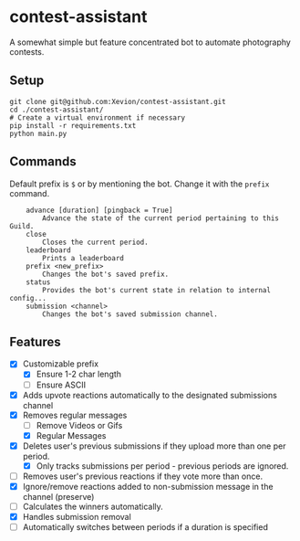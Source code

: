 # contest-assistant

A somewhat simple but feature concentrated bot to automate photography contests.

## Setup

```
git clone git@github.com:Xevion/contest-assistant.git
cd ./contest-assistant/
# Create a virtual environment if necessary
pip install -r requirements.txt
python main.py
```

## Commands

Default prefix is `$` or by mentioning the bot. Change it with the `prefix` command.

```
    advance [duration] [pingback = True]     
        Advance the state of the current period pertaining to this Guild.
    close
        Closes the current period.
    leaderboard
        Prints a leaderboard
    prefix <new_prefix>
        Changes the bot's saved prefix.
    status
        Provides the bot's current state in relation to internal config...
    submission <channel>
        Changes the bot's saved submission channel.
```

## Features

- [X] Customizable prefix
    - [X] Ensure 1-2 char length
    - [ ] Ensure ASCII
- [X] Adds upvote reactions automatically to the designated submissions channel
- [X] Removes regular messages
    - [ ] Remove Videos or Gifs
    - [X] Regular Messages
- [X] Deletes user's previous submissions if they upload more than one per period.
    - [X] Only tracks submissions per period - previous periods are ignored.
- [ ] Removes user's previous reactions if they vote more than once.
- [X] Ignore/remove reactions added to non-submission message in the channel (preserve)
- [ ] Calculates the winners automatically.
- [X] Handles submission removal
- [ ] Automatically switches between periods if a duration is specified
